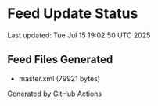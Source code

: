 # Feed Update Status
Last updated: Tue Jul 15 19:02:50 UTC 2025

## Feed Files Generated
- master.xml (79921 bytes)

Generated by GitHub Actions
